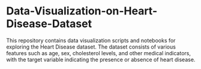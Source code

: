 # Data-Visualization-on-Heart-Disease-Dataset
This repository contains data visualization scripts and notebooks for exploring the Heart Disease dataset. The dataset consists of various features such as age, sex, cholesterol levels, and other medical indicators, with the target variable indicating the presence or absence of heart disease.

